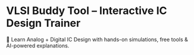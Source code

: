 # VLSI Buddy Tool – Interactive IC Design Trainer  
🚀 Learn Analog + Digital IC Design with hands-on simulations, free tools & AI-powered explanations.  

